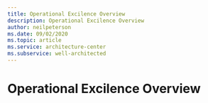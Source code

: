```yaml
---
title: Operational Excilence Overview
description: Operational Excilence Overview
author: neilpeterson
ms.date: 09/02/2020
ms.topic: article
ms.service: architecture-center
ms.subservice: well-architected
---
```


# Operational Excilence Overview